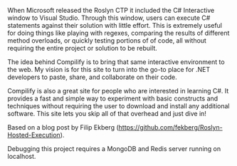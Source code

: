 When Microsoft released the Roslyn CTP it included the C# Interactive window to Visual Studio. Through this window, users can execute C# statements against their solution with little effort. This is extremely useful for doing things like playing with regexes, comparing the results of different method overloads, or quickly testing portions of of code, all without requiring the entire project or solution to be rebuilt.

The idea behind Compilify is to bring that same interactive environment to the web. My vision is for this site to turn into the go-to place for .NET developers to paste, share, and collaborate on their code.

Compilify is also a great site for people who are interested in learning C#. It provides a fast and simple way to experiment with basic constructs and techniques without requiring the user to download and install any additional software. This site lets you skip all of that overhead and just dive in!

Based on a blog post by Filip Ekberg (https://github.com/fekberg/Roslyn-Hosted-Execution).

Debugging this project requires a MongoDB and Redis server running on localhost.
